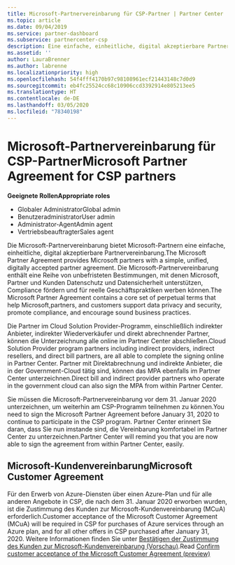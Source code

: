 ```yaml
---
title: Microsoft-Partnervereinbarung für CSP-Partner | Partner Center
ms.topic: article
ms.date: 09/04/2019
ms.service: partner-dashboard
ms.subservice: partnercenter-csp
description: Eine einfache, einheitliche, digital akzeptierbare Partnervereinbarung.
ms.assetid: ''
author: LauraBrenner
ms.author: labrenne
ms.localizationpriority: high
ms.openlocfilehash: 54f4fff4170b97c98108961ecf21443148c7d0d9
ms.sourcegitcommit: eb4fc25524cc68c10906ccd3392914e805213ee5
ms.translationtype: HT
ms.contentlocale: de-DE
ms.lasthandoff: 03/05/2020
ms.locfileid: "78340198"
---
```

# <a name="microsoft-partner-agreement-for-csp-partners"></a><span data-ttu-id="21ab0-103">Microsoft-Partnervereinbarung für CSP-Partner</span><span class="sxs-lookup"><span data-stu-id="21ab0-103">Microsoft Partner Agreement for CSP partners</span></span> 

<span data-ttu-id="21ab0-104">**Geeignete Rollen**</span><span class="sxs-lookup"><span data-stu-id="21ab0-104">**Appropriate roles**</span></span>
-   <span data-ttu-id="21ab0-105">Globaler Administrator</span><span class="sxs-lookup"><span data-stu-id="21ab0-105">Global admin</span></span>
-   <span data-ttu-id="21ab0-106">Benutzeradministrator</span><span class="sxs-lookup"><span data-stu-id="21ab0-106">User admin</span></span>
-   <span data-ttu-id="21ab0-107">Administrator-Agent</span><span class="sxs-lookup"><span data-stu-id="21ab0-107">Admin agent</span></span>
-   <span data-ttu-id="21ab0-108">Vertriebsbeauftragter</span><span class="sxs-lookup"><span data-stu-id="21ab0-108">Sales agent</span></span>

<span data-ttu-id="21ab0-109">Die Microsoft-Partnervereinbarung bietet Microsoft-Partnern eine einfache, einheitliche, digital akzeptierbare Partnervereinbarung.</span><span class="sxs-lookup"><span data-stu-id="21ab0-109">The Microsoft Partner Agreement provides Microsoft partners with a simple, unified, digitally accepted partner agreement.</span></span> <span data-ttu-id="21ab0-110">Die Microsoft-Partnervereinbarung enthält eine Reihe von unbefristeten Bestimmungen, mit denen Microsoft, Partner und Kunden Datenschutz und Datensicherheit unterstützen, Compliance fördern und für reelle Geschäftspraktiken werben können.</span><span class="sxs-lookup"><span data-stu-id="21ab0-110">The Microsoft Partner Agreement contains a core set of perpetual terms that help Microsoft,partners, and customers support data privacy and security, promote compliance, and encourage sound business practices.</span></span>   

<span data-ttu-id="21ab0-111">Die Partner im Cloud Solution Provider-Programm, einschließlich indirekter Anbieter, indirekter Wiederverkäufer und direkt abrechnender Partner, können die Unterzeichnung alle online im Partner Center abschließen.</span><span class="sxs-lookup"><span data-stu-id="21ab0-111">Cloud Solution Provider program partners including indirect providers, indirect resellers, and direct bill partners, are all able to complete the signing online in Partner Center.</span></span> <span data-ttu-id="21ab0-112">Partner mit Direktabrechnung und indirekte Anbieter, die in der Government-Cloud tätig sind, können das MPA ebenfalls im Partner Center unterzeichnen.</span><span class="sxs-lookup"><span data-stu-id="21ab0-112">Direct bill and indirect provider partners who operate in the government cloud can also sign the MPA from within Partner Center.</span></span>

<span data-ttu-id="21ab0-113">Sie müssen die Microsoft-Partnervereinbarung vor dem 31. Januar 2020 unterzeichnen, um weiterhin am CSP-Programm teilnehmen zu können.</span><span class="sxs-lookup"><span data-stu-id="21ab0-113">You need to sign the Microsoft Partner Agreement before January 31, 2020 to continue to participate in the CSP program.</span></span> <span data-ttu-id="21ab0-114">Partner Center erinnert Sie daran, dass Sie nun imstande sind, die Vereinbarung komfortabel im Partner Center zu unterzeichnen.</span><span class="sxs-lookup"><span data-stu-id="21ab0-114">Partner Center will remind you that you are now able to sign the agreement from within Partner Center, easily.</span></span> 

## <a name="microsoft-customer-agreement"></a><span data-ttu-id="21ab0-115">Microsoft-Kundenvereinbarung</span><span class="sxs-lookup"><span data-stu-id="21ab0-115">Microsoft Customer Agreement</span></span>

<span data-ttu-id="21ab0-116">Für den Erwerb von Azure-Diensten über einen Azure-Plan und für alle anderen Angebote in CSP, die nach dem 31. Januar 2020 erworben wurden, ist die Zustimmung des Kunden zur Microsoft-Kundenvereinbarung (MCuA) erforderlich.</span><span class="sxs-lookup"><span data-stu-id="21ab0-116">Customer acceptance of the Microsoft Customer Agreement (MCuA) will be required in CSP for purchases of Azure services through an Azure plan, and for all other offers in CSP purchased after January 31, 2020.</span></span> <span data-ttu-id="21ab0-117">Weitere Informationen finden Sie unter [Bestätigen der Zustimmung des Kunden zur Microsoft-Kundenvereinbarung (Vorschau)](confirm-customer-agreement.md).</span><span class="sxs-lookup"><span data-stu-id="21ab0-117">Read [Confirm customer acceptance of the Microsoft Customer Agreement (preview)](confirm-customer-agreement.md)</span></span>
 












